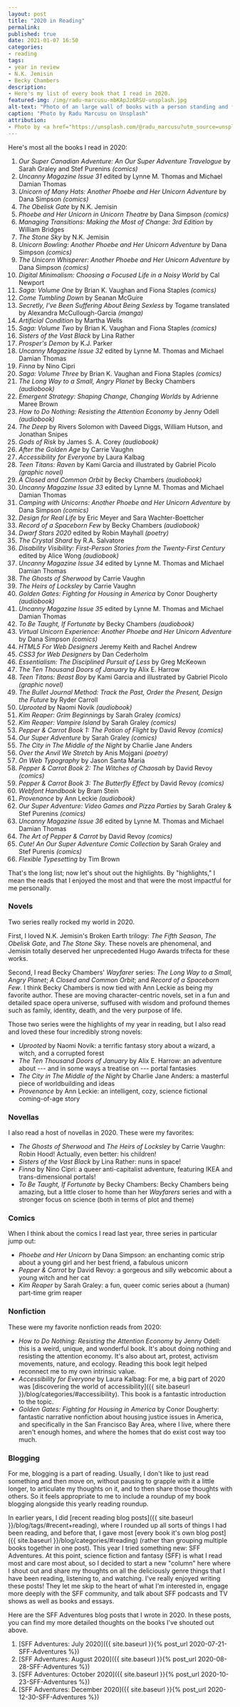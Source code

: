 ```yaml
---
layout: post
title: "2020 in Reading"
permalink:
published: true
date: 2021-01-07 16:50
categories:
- reading
tags:
- year in review
- N.K. Jemisin
- Becky Chambers
description:
- Here's my list of every book that I read in 2020.
featured-img: /img/radu-marcusu-mbKApJz6RSU-unsplash.jpg
alt-text: "Photo of an large wall of books with a person standing and facing the books with their back to the camera"
caption: "Photo by Radu Marcusu on Unsplash"
attribution:
- Photo by <a href="https://unsplash.com/@radu_marcusu?utm_source=unsplash&amp;utm_medium=referral&amp;utm_content=creditCopyText">Radu Marcusu</a> on <a href="https://unsplash.com/?utm_source=unsplash&amp;utm_medium=referral&amp;utm_content=creditCopyText">Unsplash</a>
---
```


Here's most all the books I read in 2020:

1. <cite>Our Super Canadian Adventure: An Our Super Adventure Travelogue</cite> by Sarah Graley and Stef Purenins *(comics)*
2. <cite>Uncanny Magazine Issue 31</cite> edited by Lynne M. Thomas and Michael Damian Thomas
3. <cite>Unicorn of Many Hats: Another Phoebe and Her Unicorn Adventure</cite> by Dana Simpson *(comics)*
4. <cite>The Obelisk Gate</cite> by N.K. Jemisin
5. <cite>Phoebe and Her Unicorn in Unicorn Theatre</cite> by Dana Simpson *(comics)*
6. <cite>Managing Transitions: Making the Most of Change: 3rd Edition</cite> by William Bridges
7. <cite>The Stone Sky</cite> by N.K. Jemisin
8. <cite>Unicorn Bowling: Another Phoebe and Her Unicorn Adventure</cite> by Dana Simpson *(comics)*
9. <cite>The Unicorn Whisperer: Another Phoebe and Her Unicorn Adventure</cite> by Dana Simpson *(comics)*
10. <cite>Digital Minimalism: Choosing a Focused Life in a Noisy World</cite> by Cal Newport
11. <cite>Saga: Volume One</cite> by Brian K. Vaughan and Fiona Staples *(comics)*
12. <cite>Come Tumbling Down</cite> by Seanan McGuire
13. <cite>Secretly, I've Been Suffering About Being Sexless</cite> by Togame translated by Alexandra McCullough-Garcia *(manga)*
14. <cite>Artificial Condition</cite> by Martha Wells
15. <cite>Saga: Volume Two</cite> by Brian K. Vaughan and Fiona Staples *(comics)*
16. <cite>Sisters of the Vast Black</cite> by Lina Rather
17. <cite>Prosper's Demon</cite> by K.J. Parker
18. <cite>Uncanny Magazine Issue 32</cite> edited by Lynne M. Thomas and Michael Damian Thomas
19. <cite>Finna</cite> by Nino Cipri
20. <cite>Saga: Volume Three</cite> by Brian K. Vaughan and Fiona Staples *(comics)*
21. <cite>The Long Way to a Small, Angry Planet</cite> by Becky Chambers *(audiobook)*
22. <cite>Emergent Strategy: Shaping Change, Changing Worlds</cite> by Adrienne Maree Brown
23. <cite>How to Do Nothing: Resisting the Attention Economy</cite> by Jenny Odell *(audiobook)*
24. <cite>The Deep</cite> by Rivers Solomon with Daveed Diggs, William Hutson, and Jonathan Snipes
25. <cite>Gods of Risk</cite> by James S. A. Corey *(audiobook)*
26. <cite>After the Golden Age</cite> by Carrie Vaughn
27. <cite>Accessibility for Everyone</cite> by Laura Kalbag
28. <cite>Teen Titans: Raven</cite> by Kami Garcia and illustrated by Gabriel Picolo *(graphic novel)*
29. <cite>A Closed and Common Orbit</cite> by Becky Chambers *(audiobook)*
30. <cite>Uncanny Magazine Issue 33</cite> edited by Lynne M. Thomas and Michael Damian Thomas
31. <cite>Camping with Unicorns: Another Phoebe and Her Unicorn Adventure</cite> by Dana Simpson *(comics)*
32. <cite>Design for Real Life</cite> by Eric Meyer and Sara Wachter-Boettcher
33. <cite>Record of a Spaceborn Few</cite> by Becky Chambers *(audiobook)*
34. <cite>Dwarf Stars 2020</cite> edited by Robin Mayhall *(poetry)*
35. <cite>The Crystal Shard</cite> by R.A. Salvatore
36. <cite>Disability Visibility: First-Person Stories from the Twenty-First Century</cite> edited by Alice Wong *(audiobook)*
37. <cite>Uncanny Magazine Issue 34</cite> edited by Lynne M. Thomas and Michael Damian Thomas
38. <cite>The Ghosts of Sherwood</cite> by Carrie Vaughn
39. <cite>The Heirs of Locksley</cite> by Carrie Vaughn
40. <cite>Golden Gates: Fighting for Housing in America</cite> by Conor Dougherty *(audiobook)*
41. <cite>Uncanny Magazine Issue 35</cite> edited by Lynne M. Thomas and Michael Damian Thomas
42. <cite>To Be Taught, If Fortunate</cite> by Becky Chambers *(audiobook)*
43. <cite>Virtual Unicorn Experience: Another Phoebe and Her Unicorn Adventure</cite> by Dana Simpson *(comics)*
44. <cite>HTML5 For Web Designers</cite> Jeremy Keith and Rachel Andrew
45. <cite>CSS3 for Web Designers</cite> by Dan Cederholm
46. <cite>Essentialism: The Disciplined Pursuit of Less</cite> by Greg McKeown
47. <cite>The Ten Thousand Doors of January</cite> by Alix E. Harrow
48. <cite>Teen Titans: Beast Boy</cite> by Kami Garcia and illustrated by Gabriel Picolo *(graphic novel)*
49. <cite>The Bullet Journal Method: Track the Past, Order the Present, Design the Future</cite> by Ryder Carroll
50. <cite>Uprooted</cite> by Naomi Novik *(audiobook)*
51. <cite>Kim Reaper: Grim Beginnings</cite> by Sarah Graley *(comics)*
52. <cite>Kim Reaper: Vampire Island</cite> by Sarah Graley *(comics)*
53. <cite>Pepper & Carrot Book 1: The Potion of Flight</cite> by David Revoy *(comics)*
54. <cite>Our Super Adventure</cite> by Sarah Graley *(comics)*
55. <cite>The City in The Middle of the Night</cite> by Charlie Jane Anders
56. <cite>Over the Anvil We Stretch</cite> by Anis Mojgani *(poetry)*
57. <cite>On Web Typography</cite> by Jason Santa Maria
58. <cite>Pepper & Carrot Book 2: The Witches of Chaosah</cite> by David Revoy *(comics)*
59. <cite>Pepper & Carrot Book 3: The Butterfly Effect</cite> by David Revoy *(comics)*
60. <cite>Webfont Handbook</cite> by Bram Stein
61. <cite>Provenance</cite> by Ann Leckie *(audiobook)*
62. <cite>Our Super Adventure: Video Games and Pizza Parties</cite> by Sarah Graley & Stef Purenins *(comics)*
63. <cite>Uncanny Magazine Issue 36</cite> edited by Lynne M. Thomas and Michael Damian Thomas
64. <cite>The Art of Pepper & Carrot</cite> by David Revoy *(comics)*
65. <cite>Cute! An Our Super Adventure Comic Collection</cite> by Sarah Graley and Stef Purenis *(comics)*
66. <cite>Flexible Typesetting</cite> by Tim Brown

That's the long list; now let's shout out the highlights. By "highlights," I mean the reads that I enjoyed the most and that were the most impactful for me personally.

### Novels

Two series really rocked my world in 2020.

First, I loved N.K. Jemisin's Broken Earth trilogy: <cite>The Fifth Season</cite>, <cite>The Obelisk Gate</cite>, and <cite>The Stone Sky</cite>. These novels are phenomenal, and Jemisin totally deserved her unprecedented Hugo Awards trifecta for these works.

Second, I read Becky Chambers' <cite>Wayfarer</cite> series: <cite>The Long Way to a Small, Angry Planet</cite>; <cite>A Closed and Common Orbit</cite>; and <cite>Record of a Spaceborn Few</cite>. I think Becky Chambers is now tied with Ann Leckie as being my favorite author. These are moving character-centric novels, set in a fun and detailed space opera universe, suffused with wisdom and profound themes such as family, identity, death, and the very purpose of life.

Those two series were the highlights of my year in reading, but I also read and loved these four incredibly strong novels:

* <cite>Uprooted</cite> by Naomi Novik: a terrific fantasy story about a wizard, a witch, and a corrupted forest
* <cite>The Ten Thousand Doors of January</cite> by Alix E. Harrow: an adventure about --- and in some ways a treatise on --- portal fantasies
* <cite>The City in The Middle of the Night</cite> by Charlie Jane Anders: a masterful piece of worldbuilding and ideas
* <cite>Provenance</cite> by Ann Leckie: an intelligent, cozy, science fictional coming-of-age story

### Novellas

I also read a host of novellas in 2020. These were my favorites:

* <cite>The Ghosts of Sherwood</cite> and <cite>The Heirs of Locksley</cite> by Carrie Vaughn: Robin Hood! Actually, even better: his children!
* <cite>Sisters of the Vast Black</cite> by Lina Rather: nuns in space!
* <cite>Finna</cite> by Nino Cipri: a queer anti-capitalist adventure, featuring IKEA and trans-dimensional portals!
* <cite>To Be Taught, If Fortunate</cite> by Becky Chambers: Becky Chambers being amazing, but a little closer to home than her <cite>Wayfarers</cite> series and with a stronger focus on science (both in terms of plot and theme)

### Comics

When I think about the comics I read last year, three series in particular jump out:

* <cite>Phoebe and Her Unicorn</cite> by Dana Simpson: an enchanting comic strip about a young girl and her best friend, a fabulous unicorn
* <cite>Pepper & Carrot</cite> by David Revoy: a gorgeous and silly webcomic about a young witch and her cat
* <cite>Kim Reaper</cite> by Sarah Graley: a fun, queer comic series about a (human) part-time grim reaper

### Nonfiction

These were my favorite nonfiction reads from 2020:

* <cite>How to Do Nothing: Resisting the Attention Economy</cite> by Jenny Odell: this is a weird, unique, and wonderful book. It's about doing nothing and resisting the attention economy. It's also about art, protest, activism movements, nature, and ecology. Reading this book legit helped reconnect me to my own intrinsic value.
* <cite>Accessibility for Everyone</cite> by Laura Kalbag: For me, a big part of 2020 was [discovering the world of accessibility]({{ site.baseurl }}/blog/categories/#accessibility). This book is a fantastic introduction to the topic.
* <cite>Golden Gates: Fighting for Housing in America</cite> by Conor Dougherty: fantastic narrative nonfiction about housing justice issues in America, and specifically in the San Francisco Bay Area, where I live, where there aren't enough homes, and where the homes that do exist cost way too much.

### Blogging

For me, blogging is a part of reading. Usually, I don't like to just read something and then move on, without pausing to grapple with it a little longer, to articulate my thoughts on it, and to then share those thoughts with others. So it feels appropriate to me to include a roundup of my book blogging alongside this yearly reading roundup.

In earlier years, I did [recent reading blog posts]({{ site.baseurl }}/blog/tags/#recent+reading), where I rounded up all sorts of things I had been reading, and before that, I gave most [every book it's own blog post]({{ site.baseurl }}/blog/categories/#reading) (rather than grouping multiple books together in one post). This year I tried something new: SFF Adventures. At this point, science fiction and fantasy (SFF) is what I read most and care most about, so I decided to start a new "column" here where I shout out and share my thoughts on all the deliciously genre things that I have been reading, listening to, and watching. I've really enjoyed writing these posts! They let me skip to the heart of what I'm interested in, engage more deeply with the <abbr>SFF</abbr> community, and talk about SFF podcasts and TV shows as well as books and essays.

Here are the SFF Adventures blog posts that I wrote in 2020. In these posts, you can find my more detailed thoughts on the books I've shouted out above.

1. [SFF Adventures: July 2020]({{ site.baseurl }}{% post_url 2020-07-21-SFF-Adventures %})
2. [SFF Adventures: August 2020]({{ site.baseurl }}{% post_url 2020-08-28-SFF-Adventures %})
3. [SFF Adventures: October 2020]({{ site.baseurl }}{% post_url 2020-10-23-SFF-Adventures %})
4. [SFF Adventures: December 2020]({{ site.baseurl }}{% post_url 2020-12-30-SFF-Adventures %})
